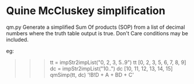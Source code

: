 # Quine McCluskey simplification
qm.py
Generate a simplified Sum Of products (SOP) from a list of decimal numbers where the truth table output is true.
Don't Care conditions may be included.

eg:
>>> tt = impStr2impList("0, 2, 3, 5..9")
>>> tt
[0, 2, 3, 5, 6, 7, 8, 9]
>>> dc = impStr2impList("10..")
>>> dc
[10, 11, 12, 13, 14, 15]
>>> qmSimp(tt, dc)
'!B!D + A + BD + C'


